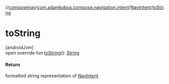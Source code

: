 //[composenav](../../../index.md)/[com.adamkobus.compose.navigation.intent](../index.md)/[NavIntent](index.md)/[toString](to-string.md)

# toString

[androidJvm]\
open override fun [toString](to-string.md)(): [String](https://kotlinlang.org/api/latest/jvm/stdlib/kotlin/-string/index.html)

#### Return

formatted string representation of [NavIntent](index.md)
